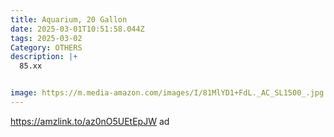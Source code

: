 ```yaml
---
title: Aquarium, 20 Gallon
date: 2025-03-01T10:51:58.044Z
tags: 2025-03-02
Category: OTHERS
description: |+
  85.xx


image: https://m.media-amazon.com/images/I/81MlYD1+FdL._AC_SL1500_.jpg
---
```

https://amzlink.to/az0nO5UEtEpJW   ad
